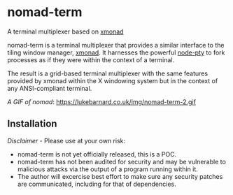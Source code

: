 
# nomad-term
A terminal multiplexer based on [xmonad](xmonad.org)

nomad-term is a terminal multiplexer that provides a similar interface to the tiling window manager, [xmonad](xmonad.org). It harnesses the powerful [node-pty](https://github.com/Microsoft/node-pty) to fork processes as if they were within the context of a terminal.

The result is a grid-based terminal multiplexer with the same features provided by xmonad within the X windowing system but in the context of any ANSI-compliant terminal.

*A GIF of nomad*: 
https://lukebarnard.co.uk/img/nomad-term-2.gif

## Installation

_Disclaimer_ - Please use at your own risk:
 - nomad-term is not yet officially released, this is a POC.
 - nomad-term has not been audited for security and may be vulnerable to malicious attacks via the output of a program running within it. 
 - The author will excercise best effort to make sure any security patches are communicated, including for that of dependencies.
